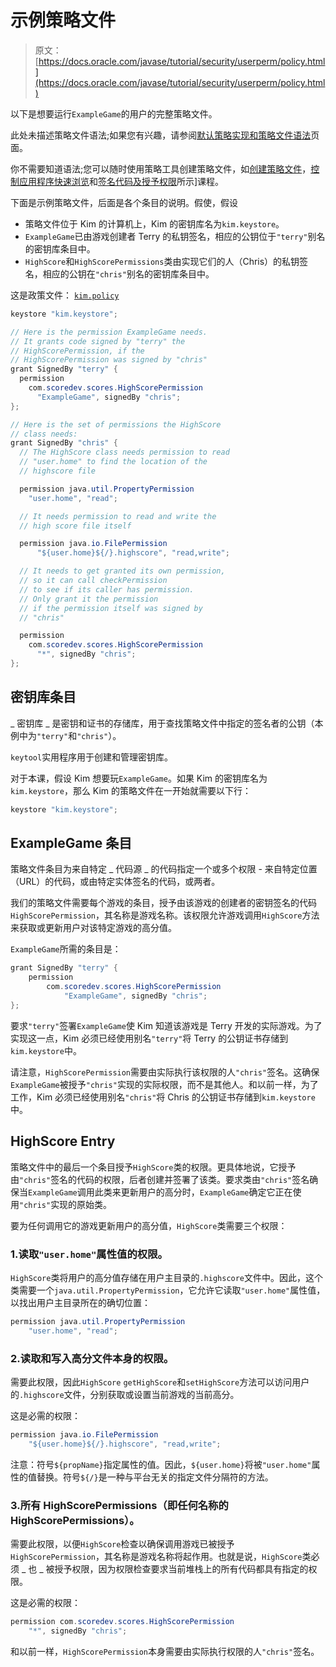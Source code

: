 # 示例策略文件

> 原文： [https://docs.oracle.com/javase/tutorial/security/userperm/policy.html](https://docs.oracle.com/javase/tutorial/security/userperm/policy.html)

以下是想要运行`ExampleGame`的用户的完整策略文件。

此处未描述策略文件语法;如果您有兴趣，请参阅[默认策略实现和策略文件语法](https://docs.oracle.com/javase/8/docs/technotes/guides/security/PolicyFiles.html)页面。

你不需要知道语法;您可以随时使用策略工具创建策略文件，如[创建策略文件](../tour1/index.html)，[控制应用程序快速浏览](../tour2/index.html)和[签名代码及授予权限](../toolsign/index.html)所示]课程。

下面是示例策略文件，后面是各个条目的说明。假使，假设

*   策略文件位于 Kim 的计算机上，Kim 的密钥库名为`kim.keystore`。
*   `ExampleGame`已由游戏创建者 Terry 的私钥签名，相应的公钥位于`"terry"`别名的密钥库条目中。
*   `HighScore`和`HighScorePermissions`类由实现它们的人（Chris）的私钥签名，相应的公钥在`"chris"`别名的密钥库条目中。

这是政策文件： [`kim.policy`](examples/kim.policy)

```java
keystore "kim.keystore";

// Here is the permission ExampleGame needs.
// It grants code signed by "terry" the
// HighScorePermission, if the
// HighScorePermission was signed by "chris"
grant SignedBy "terry" {
  permission
    com.scoredev.scores.HighScorePermission
      "ExampleGame", signedBy "chris";
};

// Here is the set of permissions the HighScore
// class needs:
grant SignedBy "chris" {
  // The HighScore class needs permission to read
  // "user.home" to find the location of the
  // highscore file

  permission java.util.PropertyPermission
    "user.home", "read";

  // It needs permission to read and write the
  // high score file itself

  permission java.io.FilePermission
      "${user.home}${/}.highscore", "read,write";

  // It needs to get granted its own permission,
  // so it can call checkPermission
  // to see if its caller has permission.
  // Only grant it the permission
  // if the permission itself was signed by
  // "chris"

  permission
    com.scoredev.scores.HighScorePermission 
      "*", signedBy "chris";
};

```

## 密钥库条目

_ 密钥库 _ 是密钥和证书的存储库，用于查找策略文件中指定的签名者的公钥（本例中为`"terry"`和`"chris"`）。

`keytool`实用程序用于创建和管理密钥库。

对于本课，假设 Kim 想要玩`ExampleGame`。如果 Kim 的密钥库名为`kim.keystore`，那么 Kim 的策略文件在一开始就需要以下行：

```java
keystore "kim.keystore";

```

## ExampleGame 条目

策略文件条目为来自特定 _ 代码源 _ 的代码指定一个或多个权限 - 来自特定位置（URL）的代码，或由特定实体签名的代码，或两者。

我们的策略文件需要每个游戏的条目，授予由该游戏的创建者的密钥签名的代码`HighScorePermission`，其名称是游戏名称。该权限允许游戏调用`HighScore`方法来获取或更新用户对该特定游戏的高分值。

`ExampleGame`所需的条目是：

```java
grant SignedBy "terry" {
    permission
        com.scoredev.scores.HighScorePermission 
            "ExampleGame", signedBy "chris";
};

```

要求`"terry"`签署`ExampleGame`使 Kim 知道该游戏是 Terry 开发的实际游戏。为了实现这一点，Kim 必须已经使用别名`"terry"`将 Terry 的公钥证书存储到`kim.keystore`中。

请注意，`HighScorePermission`需要由实际执行该权限的人`"chris"`签名。这确保`ExampleGame`被授予`"chris"`实现的实际权限，而不是其他人。和以前一样，为了工作，Kim 必须已经使用别名`"chris"`将 Chris 的公钥证书存储到`kim.keystore`中。

## HighScore Entry

策略文件中的最后一个条目授予`HighScore`类的权限。更具体地说，它授予由`"chris"`签名的代码的权限，后者创建并签署了该类。要求类由`"chris"`签名确保当`ExampleGame`调用此类来更新用户的高分时，`ExampleGame`确定它正在使用`"chris"`实现的原始类。

要为任何调用它的游戏更新用户的高分值，`HighScore`类需要三个权限：

### 1.读取`"user.home"`属性值的权限。

`HighScore`类将用户的高分值存储在用户主目录的`.highscore`文件中。因此，这个类需要一个`java.util.PropertyPermission`，它允许它读取`"user.home"`属性值，以找出用户主目录所在的确切位置：

```java
permission java.util.PropertyPermission 
    "user.home", "read";

```

### 2.读取和写入高分文件本身的权限。

需要此权限，因此`HighScore` `getHighScore`和`setHighScore`方法可以访问用户的`.highscore`文件，分别获取或设置当前游戏的当前高分。

这是必需的权限：

```java
permission java.io.FilePermission
    "${user.home}${/}.highscore", "read,write";

```

注意：符号`${propName}`指定属性的值。因此，`${user.home}`将被`"user.home"`属性的值替换。符号`${/}`是一种与平台无关的指定文件分隔符的方法。

### 3.所有 HighScorePermissions（即任何名称的 HighScorePermissions）。

需要此权限，以便`HighScore`检查以确保调用游戏已被授予`HighScorePermission`，其名称是游戏名称将起作用。也就是说，`HighScore`类必须 _ 也 _ 被授予权限，因为权限检查要求当前堆栈上的所有代码都具有指定的权限。

这是必需的权限：

```java
permission com.scoredev.scores.HighScorePermission
    "*", signedBy "chris";

```

和以前一样，`HighScorePermission`本身需要由实际执行权限的人`"chris"`签名。